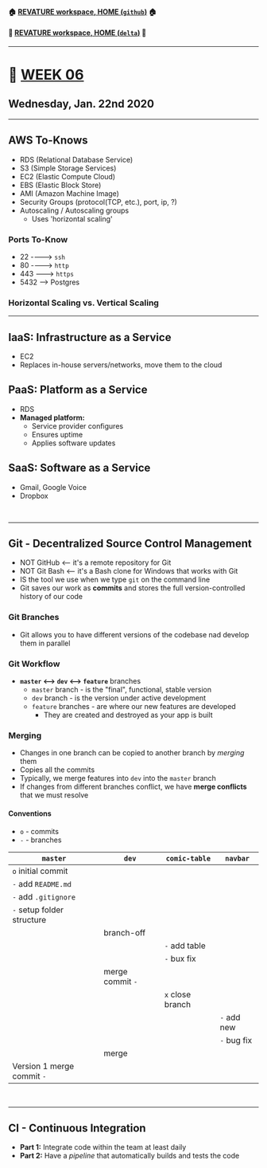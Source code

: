 #### :house: [REVATURE workspace, HOME (`github`)](https://github.com/joedonline/REVATURE__workspace)  :house:
#### :house_with_garden: [REVATURE workspace, HOME (`delta`)](https://github.com/deltachannel/REVATURE__workspace) :house_with_garden:
---
# :calendar: [WEEK 06](https://github.com/joedonline/REVATURE__workspace/tree/master/WEEK__06)
## Wednesday, Jan. 22nd 2020

---
## AWS To-Knows
- RDS (Relational Database Service)
- S3 (Simple Storage Services)
- EC2 (Elastic Compute Cloud)
- EBS (Elastic Block Store)
- AMI (Amazon Machine Image)
- Security Groups (protocol(TCP, etc.), port, ip, ?)
- Autoscaling / Autoscaling groups
  * Uses 'horizontal scaling'

### Ports To-Know
- 22 ----> `ssh`
- 80 ----> `http`
- 443 ---> `https`
- 5432 --> Postgres

### Horizontal Scaling vs. Vertical Scaling

---
## IaaS: Infrastructure as a Service
- EC2
- Replaces in-house servers/networks, move them to the cloud

## PaaS: Platform as a Service
- RDS
- **Managed platform:** 
  * Service provider configures
  * Ensures uptime
  * Applies software updates

## SaaS: Software as a Service
- Gmail, Google Voice
- Dropbox

<br>

---
## Git - Decentralized Source Control Management
- NOT GitHub <-- it's a remote repository for Git
- NOT Git Bash <-- it's a Bash clone for Windows that works with Git
- IS the tool we use when we type `git` on the command line
- Git saves our work as **commits** and stores the full version-controlled history of our code

### Git Branches
- Git allows you to have different versions of the codebase nad develop them in parallel

### Git Workflow
- **`master` <--> `dev` <--> `feature`** branches
  * `master` branch - is the "final", functional, stable version
  * `dev` branch - is the version under active development
  * `feature` branches - are where our new features are developed
    - They are created and destroyed as your app is built

### Merging
- Changes in one branch can be copied to another branch by *merging* them
- Copies all the commits
- Typically, we merge features into `dev` into the `master` branch
- If changes from different branches conflict, we have **merge conflicts** that we must resolve

#### Conventions
- `o` - commits
- `-` - branches

| `master` | `dev` | `comic-table` | `navbar` |
|-|-|-|-|
| `o` initial commit |  |  |  |
| `-` add `README.md` |  |  |  |
| `-` add `.gitignore` |  |  |  |
| `-` setup folder structure |  |  |  |
|  | branch-off |  |  |
|  |  | `-` add table |  |
|  |  | `-` bux fix |  |
|  | merge commit `-` |  |  |
|  |  | `x` close branch |  |
|  |  |  | `-` add new |
|  |  |  | `-` bug fix |
|  | merge |  |  |
| Version 1 merge commit `-` |  |  |  |

<br>

---
## CI - Continuous Integration
- **Part 1:** Integrate code within the team at least daily
- **Part 2:** Have a *pipeline* that automatically builds and tests the code
